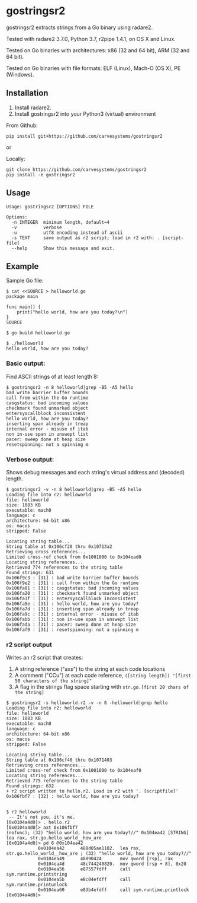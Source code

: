 # gostringsr2

gostringsr2 extracts strings from a Go binary using radare2.

Tested with radare2 3.7.0, Python 3.7, r2pipe 1.4.1, on OS X and Linux.

Tested on Go binaries with architectures: x86 (32 and 64 bit), ARM (32 and 64 bit).

Tested on Go binaries with file formats: ELF (Linux), Mach-O (OS X), PE (Windows).

## Installation

1. Install radare2.
1. Install gostringsr2 into your Python3 (virtual) environment

From Github:

```
pip install git+https://github.com/carvesystems/gostringsr2
```

or

Locally:

```
git clone https://github.com/carvesystems/gostringsr2
pip install -e gostringsr2
```

## Usage

```
Usage: gostringsr2 [OPTIONS] FILE

Options:
  -n INTEGER  minimum length, default=4
  -v          verbose
  -u          utf8 encoding instead of ascii
  -s TEXT     save output as r2 script; load in r2 with: . [script-file]
  --help      Show this message and exit.
```

## Example

Sample Go file:

```
$ cat <<SOURCE > helloworld.go
package main

func main() {
    print("hello world, how are you today?\n")
}
SOURCE

$ go build helloworld.go

$ ./helloworld
hello world, how are you today?
```

### Basic output:

Find ASCII strings of at least length 8:

```
$ gostringsr2 -n 8 helloworld|grep -B5 -A5 hello
bad write barrier buffer bounds
call from within the Go runtime
casgstatus: bad incoming values
checkmark found unmarked object
entersyscallblock inconsistent 
hello world, how are you today?
inserting span already in treap
internal error - misuse of itab
non in-use span in unswept list
pacer: sweep done at heap size 
resetspinning: not a spinning m
```

### Verbose output:

Shows debug messages and each string's virtual address and (decoded) length.

```
$ gostringsr2 -v -n 8 helloworld|grep -B5 -A5 hello
Loading file into r2: helloworld
file: helloworld
size: 1083 KB
executable: mach0
language: c
architecture: 64-bit x86
os: macos
stripped: False

Locating string table...
String table at 0x106cf20 thru 0x10713a2
Retrieving cross references...
Limited cross-ref check from 0x1001000 to 0x104ead0
Locating string references...
Retrieved 774 references to the string table
Found strings: 631
0x106f9c3 : [31] : bad write barrier buffer bounds
0x106f9e2 : [31] : call from within the Go runtime
0x106fa01 : [31] : casgstatus: bad incoming values
0x106fa20 : [31] : checkmark found unmarked object
0x106fa3f : [31] : entersyscallblock inconsistent 
0x106fa5e : [31] : hello world, how are you today?
0x106fa7d : [31] : inserting span already in treap
0x106fa9c : [31] : internal error - misuse of itab
0x106fabb : [31] : non in-use span in unswept list
0x106fada : [31] : pacer: sweep done at heap size 
0x106faf9 : [31] : resetspinning: not a spinning m
```


### r2 script output

Writes an r2 script that creates:

1. A string reference ("axs") to the string at each code locations
1. A comment ("CCu") at each code reference, `([string length]) "[first 50 characters of the string]"`
1. A flag in the strings flag space starting with `str.go.[first 20 chars of the string]`

```
$ gostringsr2 -s helloworld.r2 -v -n 8 -helloworld|grep hello
Loading file into r2: helloworld
file: helloworld
size: 1083 KB
executable: mach0
language: c
architecture: 64-bit x86
os: macos
stripped: False

Locating string table...
String table at 0x106cf40 thru 0x1071403
Retrieving cross references...
Limited cross-ref check from 0x1001000 to 0x104eaf0
Locating string references...
Retrieved 775 references to the string table
Found strings: 632
+ r2 script written to hello.r2. Load in r2 with '. [scriptfile]'
0x106fbf7 : [32] : hello world, how are you today?


$ r2 helloworld
 -- It's not you, it's me.
[0x0104a4d0]> . hello.r2
[0x0104a4d0]> axt 0x106fbf7
(nofunc); (32) "hello world, how are you today?//" 0x104ea42 [STRING] lea rax, str.go.hello_world__how_are
[0x0104a4d0]> pd 6 @0x104ea42
            0x0104ea42      488d05ae1102.  lea rax, str.go.hello_world__how_are ; (32) "hello world, how are you today?//"
            0x0104ea49      48890424       mov qword [rsp], rax
            0x0104ea4d      48c744240820.  mov qword [rsp + 8], 0x20
            0x0104ea56      e87557fdff     call sym.runtime.printstring
            0x0104ea5b      e8c04efdff     call sym.runtime.printunlock
            0x0104ea60      e83b4efdff     call sym.runtime.printlock
[0x0104a4d0]>
```
